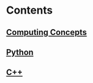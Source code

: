# Contents

## [Computing Concepts](computing_concepts/README.md)

## [Python](python/README.md)

## [C++](cpp/README.md)
